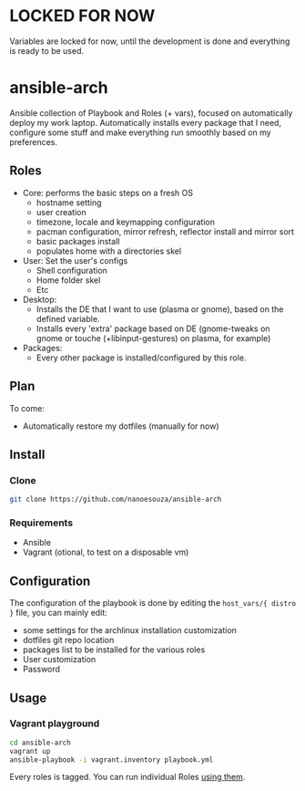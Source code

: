 # LOCKED FOR NOW
Variables are locked for now, until the development is done and everything is ready to be used.

# ansible-arch

Ansible collection of Playbook and Roles (+ vars), focused on automatically deploy my work laptop.
Automatically installs every package that I need, configure some stuff and make everything run smoothly based on my preferences.

## Roles

* Core: performs the basic steps on a fresh OS
    * hostname setting
    * user creation
    * timezone, locale and keymapping configuration
    * pacman configuration, mirror refresh, reflector install and mirror sort
    * basic packages install
    * populates home with a directories skel
* User: Set the user's configs
    * Shell configuration
    * Home folder skel
    * Etc
* Desktop:
    * Installs the DE that I want to use (plasma or gnome), based on the defined variable.
    * Installs every 'extra' package based on DE (gnome-tweaks on gnome or touche (+libinput-gestures) on plasma, for example)
* Packages:
    * Every other package is installed/configured by this role.

## Plan
To come:
* Automatically restore my dotfiles (manually for now)

## Install
### Clone
```bash
git clone https://github.com/nanoesouza/ansible-arch
```

### Requirements

* Ansible
* Vagrant (otional, to test on a disposable vm)

## Configuration
The configuration of the playbook is done by editing the `host_vars/{ distro }` file, you can mainly edit:

* some settings for the archlinux installation customization
* dotfiles git repo location
* packages list to be installed for the various roles
* User customization
* Password

## Usage
### Vagrant playground
```bash
cd ansible-arch
vagrant up
ansible-playbook -i vagrant.inventory playbook.yml
```

Every roles is tagged. You can run individual Roles [using them](https://docs.ansible.com/ansible/latest/user_guide/playbooks_tags.html).
